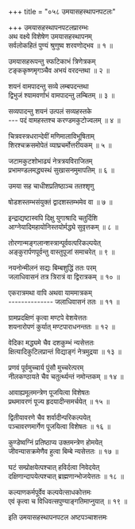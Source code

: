 +++
title = "०५८ उमयासहस्थापनपटलः"

+++
उमयासहस्थापनपटलप्रारम्भः    
अथ वक्ष्ये विशेषेण उमयासहस्थापनम्  
सर्वलोकहितं पुण्यं श्रुणुष्व शरवणोद्भव ॥ १ ॥


उमयासहरूपन्तु स्फटिकाभं त्रिणेत्रकम्  
टङ्ककृष्णमृगञ्चैव अभयं वरदन्तथा ॥ २ ॥


शयनं वामपादन्तु सव्ये लम्बपदन्तथा  
द्विभुजं श्यामवर्णाभं वामपादन्तु लम्बितम् ॥ ३ ॥


सव्यपादन्तु शयनं उत्पलं सव्यहस्तके  
--- पदं वामहस्तश्च करण्डमकुटोज्वलम् ॥ ४ ॥


चित्रवस्त्रधरान्देवीं मणिमालाविभूषिताम्  
शिरश्चक्रसमोपेतं व्याघ्रचर्मोत्तरीयकम् ॥ ५ ॥


जटामकुटशोभाढ्यं नेत्रत्रयविराजितम्  
प्रभामण्डलमद्ध्यस्थं सुखासनमुमापतिम् ॥ ६ ॥


उमया सह चाधीशप्रतिष्ठाञ्च ततश्शृणु  

षोडशस्तम्भसंयुक्तं द्वादशस्तम्भमेव वा ॥ ७ ॥


इन्द्राद्यष्टास्वपि दिक्षु युगाश्रादि चतुर्दिशि  
आग्नेयादिमहायोनिस्तयोर्मद्ध्ये सुवृत्तकम् ॥ ८ ॥


तोरणान्मङ्गलान्शस्त्रान्पूर्ववत्परिकल्पयेत्  
अङ्कुरार्पणपूर्वन्तु वास्तुपूजां समाचरेत् ॥ ९ ॥


नयनोन्मीलनं सद्यः बिम्बशुद्धिं ततः परम्  
जलाधिवासनं तत्र त्रिरात्रं वा द्विरात्रकम् ॥ १० ॥


एकरात्रमथा वापि अथवा याममात्रकम्  
-------------- जलाधिवासनं ततः ॥ ११ ॥


ग्रामप्रदक्षिणं कृत्वा मण्टपे वेशयेत्ततः  
शयनारोपणं कुर्यात् मण्टपाराधनन्ततः ॥ १२ ॥


वेदिका मद्ध्यमे चैव दशकुम्भं न्यसेत्ततः  
क्षित्यादिकुटिलप्रान्तं विद्याङ्गं नेत्रमुद्रया ॥ १३ ॥


प्रणवं पूर्वमुच्चार्य पुंसौ मुच्चरेत्परम्  
नीलकण्ठायते चैव चतुर्त्थ्यन्तं नमोन्तकम् ॥ १४ ॥


आवाह्यमूलमन्त्रेण पूजयित्वा विशेषतः  
प्रथमावरणं पूज्य हृदयादीन्समर्चयेत् ॥ १५ ॥


द्वितीयावरणे चैव शर्वादीन्परिकल्पयेत्  
पञ्चावरणमार्गेण पूजयित्वा विशेषतः ॥ १६ ॥


कुण्डेष्वग्निं प्रतिष्ठाप्य उक्तमन्त्रेण होमयेत्  
जीवन्यासक्रमेणैव हुत्वा बिम्बे न्यसेत्ततः ॥ १७ ॥


घटं सम्प्रोक्षयेत्पश्चात् हविर्दत्वा निवेदयेत्  
दक्षिणान्दापयेत्पश्चात् ब्राह्मणान्भोजयेत्ततः ॥ १८ ॥


कल्याणकर्मपूर्वेव कल्पयेत्साधकोत्तमः  
एवं कृत्वा च विधिवत्सपुण्याङ्गतिमाप्नुयात् ॥ १९ ॥


इति उमयासहस्थापनपटल अष्टपञ्चाशत्तमः  
